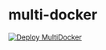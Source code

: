 # multi-docker
[![Deploy MultiDocker](https://github.com/AdamJ335/multi-docker/actions/workflows/docker-image.yml/badge.svg)](https://github.com/AdamJ335/multi-docker/actions/workflows/docker-image.yml)
